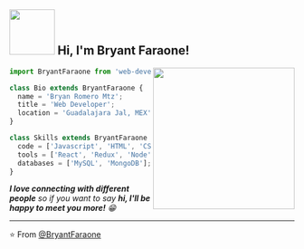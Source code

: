 <h2><img src="https://media.giphy.com/media/l0Iy2u0RfcJ769kdi/giphy.gif" width="80"> Hi, I'm Bryant Faraone!</h2>
<img align='right' src="https://media.giphy.com/media/5eLDrEaRGHegx2FeF2/giphy.gif" width="250">


```js
import BryantFaraone from 'web-developer';

class Bio extends BryantFaraone {
  name = 'Bryan Romero Mtz';
  title = 'Web Developer';
  location = 'Guadalajara Jal, MEX';
}

class Skills extends BryantFaraone {
  code = ['Javascript', 'HTML', 'CSS', 'Python'];
  tools = ['React', 'Redux', 'Node', 'Styled-Components', 'Bootstrap'];
  databases = ['MySQL', 'MongoDB'];
}
```


<em><b>I love connecting with different people</b> so if you want to say <b>hi, I'll be happy to meet you more!</b> 😁</em>

---

⭐️ From [@BryantFaraone](https://github.com/bryanromeromtz)
